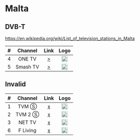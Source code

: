 <h1>Malta</h1>

<h2>DVB-T</h2>

https://en.wikipedia.org/wiki/List_of_television_stations_in_Malta

| #   | Channel        | Link  | Logo |
|:---:|:--------------:|:-----:|:-----:
| 4   | ONE TV         | [>](https://2-fss-2.streamhoster.com/pl_124/201830-1293592-1/playlist.m3u8) | <img height="20" src="https://i.imgur.com/Ym1L7No.png"/> |
| 5   | Smash TV       | [>](http://a3.smashmalta.com/hls/smash/smash.m3u8) | <img height="20" src="https://i.imgur.com/ZKF0fG3.png"/> |

<h2>Invalid</h2>

| #   | Channel        | Link  | Logo |
|:---:|:--------------:|:-----:|:-----:
| 1   | TVM Ⓢ          | [x]() | <img height="20" src="https://i.imgur.com/6jaNiUi.png"/> |
| 2   | TVM 2 Ⓢ        | [x]() | <img height="20" src="https://i.imgur.com/qUZxPez.png"/> |
| 3   | NET TV         | [x]() | <img height="20" src="https://i.imgur.com/DcXBpzx.png"/> |
| 6   | F Living       | [x]() | <img height="20" src="https://i.imgur.com/mAbciXA.png"/> |
